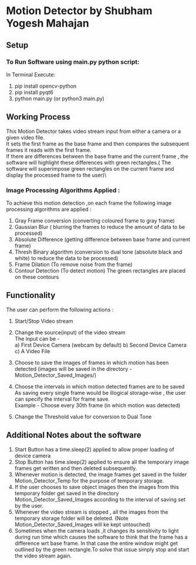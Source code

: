 # Motion Detector by Shubham Yogesh Mahajan

## Setup

### To Run Software using main.py python script:
In Terminal Execute:
1) pip install opencv-python
2) pip install pyqt6
3) python main.py (or python3 main.py)

## Working Process
This Motion Detector takes video stream input from either a camera or a given video file.\
It sets the first frame as the base frame and then compares the subsequent frames it reads with the first frame. \
If there are differences between the base frame and the current frame , the software will highlight these 
differences with green rectangles.( The software will superimpose green rectangles on the current frame and display
the processed frame to the user)\
### Image Processing Algorithms Applied :
To achieve this motion detection ,on each frame the following image processing algorithms are applied :
1) Gray Frame conversion (converting coloured frame to gray frame)
2) Gaussian Blur ( blurring the frames to reduce the amount of data to be processed)
3) Absolute Difference (getting difference between base frame and current frame)
4) Thresh Binary algorithm (conversion to dual tone (absolute black and white) to reduce the data to be processed)
5) Frame Dilation (To remove noise from the frame)
6) Contour Detection (To detect motion)
The green rectangles are placed on these contours

## Functionality
The user can perform the following actions :
1) Start/Stop Video stream 

2) Change the source(input) of the video stream \
The input can be -\
a) First Device Camera (webcam by default)
b) Second Device Camera
c) A Video File

3) Choose to save the images of frames in which motion has been detected 
(images will be saved in the directory - Motion_Detector_Saved_Images/)
4) Choose the intervals in which motion detected frames are to be saved
As saving every single frame would be illogical storage-wise , the user can specify the interval for frame save.\
Example - Choose every 30th frame (in which motion was detected)

5) Change the Threshold value for conversion to Dual Tone

## Additional Notes about the software
1) Start Button has a time.sleep(2) applied to allow proper loading of device camera
2) Stop Button has time.sleep(2) applied to ensure all the temporary image frames get written and then deleted subsequently.
3) Whenever motion is detected, the image frames get saved in the folder Motion_Detector_Temp 
for the purpose of temporary storage.
4) If the user chooses to save object images then the images from this temporary folder get saved in the directory
Motion_Detector_Saved_Images according to the interval of saving set by the user.
5) Whenever the video stream is stopped , all the images from the temporary storage folder will be deleted.
(Note Motion_Detector_Saved_Images will ke kept untouched)
6) Sometimes when the camera loads ,it changes its sensitivity to light during run time which causes the software
to think that the frame has a difference wrt base frame. In that case the entire window might get outlined by 
the green rectangle.To solve that issue simply stop and start the video stream again.


